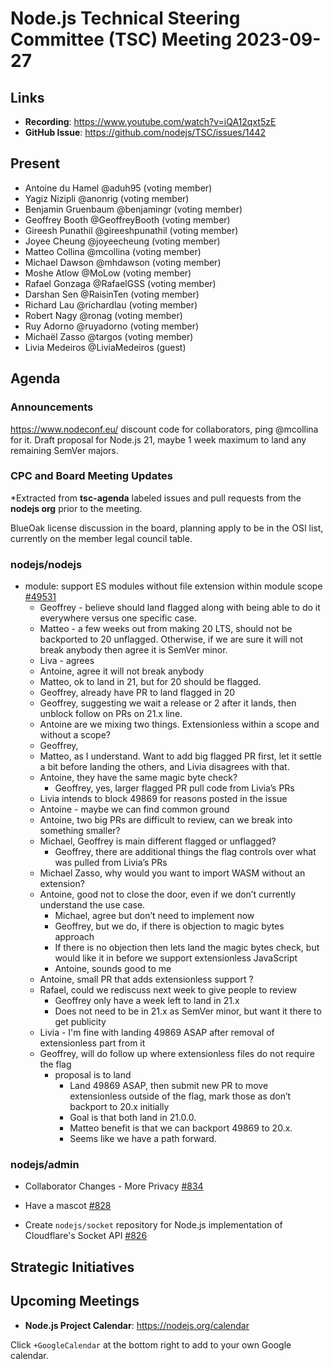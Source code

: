 # Node.js Technical Steering Committee (TSC) Meeting 2023-09-27

## Links

* **Recording**: <https://www.youtube.com/watch?v=iQA12qxt5zE>
* **GitHub Issue**: <https://github.com/nodejs/TSC/issues/1442>

## Present

* Antoine du Hamel @aduh95 (voting member)
* Yagiz Nizipli @anonrig (voting member)
* Benjamin Gruenbaum @benjamingr (voting member)
* Geoffrey Booth @GeoffreyBooth (voting member)
* Gireesh Punathil @gireeshpunathil (voting member)
* Joyee Cheung @joyeecheung (voting member)
* Matteo Collina @mcollina (voting member)
* Michael Dawson @mhdawson (voting member)
* Moshe Atlow @MoLow (voting member)
* Rafael Gonzaga @RafaelGSS (voting member)
* Darshan Sen @RaisinTen (voting member)
* Richard Lau @richardlau (voting member)
* Robert Nagy @ronag (voting member)
* Ruy Adorno @ruyadorno (voting member)
* Michaël Zasso @targos (voting member)
* Livia Medeiros @LiviaMedeiros (guest)

## Agenda

### Announcements

<https://www.nodeconf.eu/> discount code for collaborators, ping @mcollina for it.
Draft proposal for Node.js 21, maybe 1 week maximum to land any remaining SemVer majors.

### CPC and Board Meeting Updates

\*Extracted from **tsc-agenda** labeled issues and pull requests from the **nodejs org** prior to the meeting.

BlueOak license discussion in the board, planning apply to be in the OSI list, currently on the member legal council table.

### nodejs/nodejs

* module: support ES modules without file extension within module scope [#49531](https://github.com/nodejs/node/pull/49531)
  * Geoffrey - believe should land flagged along with being able to do it everywhere versus one specific case.
  * Matteo - a few weeks out from making 20 LTS, should not be backported to 20 unflagged. Otherwise, if we are sure it will not break anybody then agree it is SemVer minor.
  * Liva - agrees
  * Antoine, agree it will not break anybody
  * Matteo, ok to land in 21, but for 20 should be flagged.
  * Geoffrey, already have PR to land flagged in 20
  * Geoffrey, suggesting we wait a release or 2 after it lands, then unblock follow on PRs on 21.x line.
  * Antoine are we mixing two things. Extensionless within a scope and without a scope?
  * Geoffrey,
  * Matteo, as I understand. Want to add big flagged PR first, let it settle a bit before landing the others, and Livia disagrees with that.
  * Antoine, they have the same magic byte check?
    * Geoffrey, yes, larger flagged PR pull code from Livia’s PRs
  * Livia intends to block 49869 for reasons posted in the issue
  * Antoine - maybe we can find common ground
  * Antoine, two big PRs are difficult to review, can we break into something smaller?
  * Michael, Geoffrey is main different flagged or unflagged?
    * Geoffrey, there are additional things the flag controls over what was pulled from Livia’s PRs
  * Michael Zasso, why would you want to import WASM without an extension?
  * Antoine, good not to close the door, even if we don’t currently understand the use case.
    * Michael, agree but don’t need to implement now
    * Geoffrey, but we do, if there is objection to magic bytes approach
    * If there is no objection then lets land the magic bytes check, but would like it in before we support extensionless JavaScript
    * Antoine, sounds good to me
  * Antoine, small PR that adds extensionless support ?
  * Rafael, could we rediscuss next week to give people to review
    * Geoffrey only have a week left to land in 21.x
    * Does not need to be in 21.x as SemVer minor, but want it there to get publicity
  * Livia -  I'm fine with landing 49869 ASAP after removal of extensionless part from it
  * Geoffrey, will do follow up where extensionless files do not require the flag
    * proposal is to land
      * Land  49869 ASAP, then submit new PR to move extensionless outside of the flag, mark those as don’t backport to 20.x initially
      * Goal is that both land in 21.0.0.
      * Matteo benefit is that we can backport 49869 to 20.x.
      * Seems like we have a path forward.

### nodejs/admin

* Collaborator Changes - More Privacy [#834](https://github.com/nodejs/admin/issues/834)

* Have a mascot [#828](https://github.com/nodejs/admin/issues/828)

* Create `nodejs/socket` repository for Node.js implementation of Cloudflare's Socket API [#826](https://github.com/nodejs/admin/issues/826)

## Strategic Initiatives

## Upcoming Meetings

* **Node.js Project Calendar**: <https://nodejs.org/calendar>

Click `+GoogleCalendar` at the bottom right to add to your own Google calendar.
